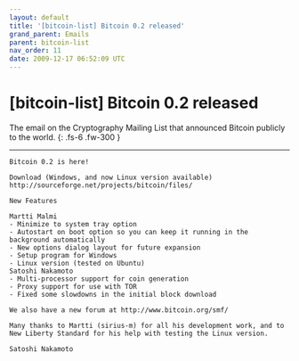 ```yaml
---
layout: default
title: '[bitcoin-list] Bitcoin 0.2 released'
grand_parent: Emails
parent: bitcoin-list
nav_order: 11
date: 2009-12-17 06:52:09 UTC
---
```


# [bitcoin-list] Bitcoin 0.2 released

The email on the Cryptography Mailing List that announced Bitcoin publicly to the world.
{: .fs-6 .fw-300 } 

---

```
Bitcoin 0.2 is here!

Download (Windows, and now Linux version available)
http://sourceforge.net/projects/bitcoin/files/

New Features

Martti Malmi
- Minimize to system tray option
- Autostart on boot option so you can keep it running in the
background automatically
- New options dialog layout for future expansion
- Setup program for Windows
- Linux version (tested on Ubuntu)
Satoshi Nakamoto
- Multi-processor support for coin generation
- Proxy support for use with TOR
- Fixed some slowdowns in the initial block download

We also have a new forum at http://www.bitcoin.org/smf/

Many thanks to Martti (sirius-m) for all his development work, and to
New Liberty Standard for his help with testing the Linux version.

Satoshi Nakamoto
```
